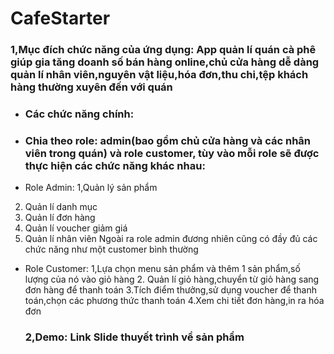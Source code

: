 # CafeStarter
### 1,Mục đích chức năng của ứng dụng: App quản lí quán cà phê giúp gia tăng doanh số bán hàng online,chủ cửa hàng dễ dàng quản lí nhân viên,nguyên vật liệu,hóa đơn,thu chi,tệp khách hàng thường xuyên đến với quán  
- ### Các chức năng chính:
+ ### Chia theo role: admin(bao gồm chủ cửa hàng và các nhân viên trong quán) và role customer, tùy vào mỗi role sẽ được thực hiện các chức năng khác nhau:
+ Role Admin: 1,Quản lý sản phẩm
2. Quản lí danh mục
3. Quản lí đơn hàng
4. Quản lí voucher giảm giá  
5. Quản lí nhân viên
Ngoài ra role admin đương nhiên cũng có đầy đủ các chức năng như một customer bình thường
+ Role Customer: 1,Lựa chọn menu sản phẩm và thêm 1 sản phẩm,số lượng của nó vào giỏ hàng
  2. Quản lí giỏ hàng,chuyển từ giỏ hàng sang đơn hàng để thanh toán
  3.Tích điểm thưởng,sử dụng voucher để thanh toán,chọn các phương thức thanh toán
  4.Xem chi tiết đơn hàng,in ra hóa đơn
  ### 2,Demo: Link Slide thuyết trình về sản phẩm
